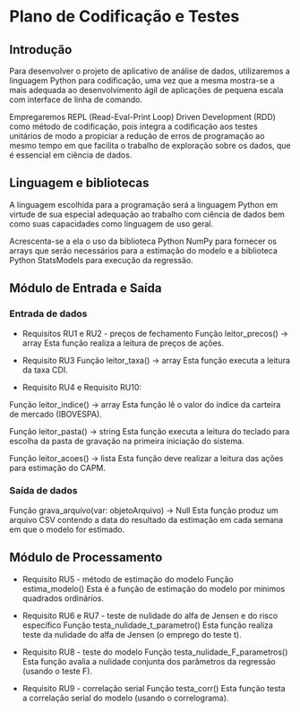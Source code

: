 # Plano de Codificação e Testes

## Introdução

Para desenvolver o projeto de aplicativo de análise de dados, utilizaremos a linguagem Python para codificação, uma vez que a mesma mostra-se a mais adequada ao desenvolvimento ágil de aplicações de pequena escala com interface de linha de comando.

Empregaremos REPL (Read-Eval-Print Loop) Driven Development (RDD) como método de codificação, pois integra a codificação  aos testes unitários de modo a propiciar a redução de erros de programação ao mesmo tempo em que facilita o trabalho de exploração sobre os dados, que é essencial em ciência de dados.


## Linguagem e bibliotecas

A linguagem escolhida para a programação será a linguagem Python em virtude de sua especial adequação ao trabalho com ciência de dados bem como suas capacidades como linguagem de uso geral.

Acrescenta-se a ela o uso da biblioteca Python NumPy para fornecer os arrays que serão necessários para a estimação do modelo e a biblioteca Python StatsModels para execução da regressão.


## Módulo de Entrada e Saída

### Entrada de dados

- Requisitos RU1 e RU2 - preços de fechamento
Função leitor_precos() -> array
Esta função realiza a leitura de preços de ações.

- Requisito RU3 
Função leitor_taxa() -> array
Esta função executa a leitura da taxa CDI.

- Requisito RU4 e Requisito RU10:

Função leitor_indice() -> array
Esta função lê o valor do índice da carteira de mercado (IBOVESPA).

Função leitor_pasta() -> string
Esta função executa a leitura do teclado para escolha da pasta de gravação na primeira iniciação do sistema.

Função leitor_acoes() -> lista
Esta função deve realizar a leitura das ações para estimação do CAPM.

### Saída de dados

Função grava_arquivo(var: objetoArquivo) -> Null
Esta função produz um arquivo CSV contendo a data do resultado da estimação em cada semana em que o modelo for estimado.
 

## Módulo de Processamento

- Requisito RU5 - método de estimação do modelo
Função estima_modelo()
Esta é a função de estimação do modelo por mínimos quadrados ordinários.
 
- Requisito RU6 e RU7  - teste de nulidade do alfa de Jensen e do risco específico
Função testa_nulidade_t_parametro()
Esta função realiza teste da nulidade do alfa de Jensen (o emprego do teste t).

- Requisito RU8 - teste do modelo
Função testa_nulidade_F_parametros()
Esta função avalia a nulidade conjunta dos parâmetros da regressão (usando o teste F).

- Requisito RU9 - correlação serial 
Função testa_corr()
Esta função testa a correlação serial do modelo (usando o correlograma).
